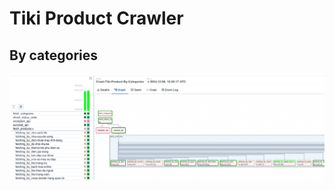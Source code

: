 # Tiki Product Crawler

## By categories
![Alt text](../../images/crawl-tiki-product-by-categories.png)
